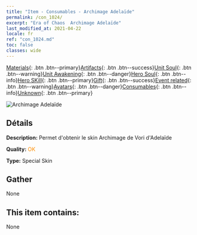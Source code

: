 ```yaml
---
title: "Item - Consumables - Archimage Adelaïde"
permalink: /con_1024/
excerpt: "Era of Chaos  Archimage Adelaïde"
last_modified_at: 2021-04-22
locale: fr
ref: "con_1024.md"
toc: false
classes: wide
---
```

 [Materials](/ItemsFR/){: .btn .btn--primary}[Artifacts](/ItemsFR/Artifacts/){: .btn .btn--success}[Unit Soul](/ItemsFR/UnitSoul/){: .btn .btn--warning}[Unit Awakening](/ItemsFR/UnitAwakening/){: .btn .btn--danger}[Hero Soul](/ItemsFR/HeroSoul/){: .btn .btn--info}[Hero SKill](/ItemsFR/HeroSkill/){: .btn .btn--primary}[Gift](/ItemsFR/Gift/){: .btn .btn--success}[Event related](/ItemsFR/Events/){: .btn .btn--warning}[Avatars](/ItemsFR/Avatars/){: .btn .btn--danger}[Consumables](/ItemsFR/Consumables/){: .btn .btn--info}[Unknown](/ItemsFR/Unknown/){: .btn .btn--primary}

 ![Archimage Adelaïde](/images/h/h_Adelaide4.jpg)

## Détails
 **Description:** Permet d'obtenir le skin Archimage de Vori d'Adelaïde

 **Quality:** <span style="color: #FF8C00">OK</span>

 **Type:** Special Skin

## Gather

  None

## This item contains:

  None

